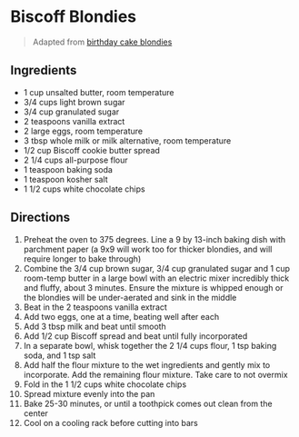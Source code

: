 # Biscoff Blondies

> Adapted from [birthday cake blondies](https://github.com/bobkat-io/recipes/blob/master/sweet/birthday_cake_blondies.md)

## Ingredients 
* 1 cup unsalted butter, room temperature
* 3/4 cups light brown sugar
* 3/4 cup granulated sugar
* 2 teaspoons vanilla extract
* 2 large eggs, room temperature
* 3 tbsp whole milk or milk alternative, room temperature
* 1/2 cup Biscoff cookie butter spread
* 2 1/4 cups all-purpose flour
* 1 teaspoon baking soda
* 1 teaspoon kosher salt
* 1 1/2 cups white chocolate chips

## Directions
1. Preheat the oven to 375 degrees. Line a 9 by 13-inch baking dish with parchment paper (a 9x9 will work too for thicker blondies, and will require longer to bake through)
1. Combine the 3/4 cup brown sugar, 3/4 cup granulated sugar and 1 cup room-temp butter in a large bowl with an electric mixer incredibly thick and fluffy, about 3 minutes. Ensure the mixture is whipped enough or the blondies will be under-aerated and sink in the middle
1. Beat in the 2 teaspoons vanilla extract
1. Add two eggs, one at a time, beating well after each
1. Add 3 tbsp milk and beat until smooth
1. Add 1/2 cup Biscoff spread and beat until fully incorporated
1. In a separate bowl, whisk together the 2 1/4 cups flour, 1 tsp baking soda, and 1 tsp salt
1. Add half the flour mixture to the wet ingredients and gently mix to incorporate. Add the remaining flour mixture. Take care to not overmix
1. Fold in the 1 1/2 cups white chocolate chips
1. Spread mixture evenly into the pan
1. Bake 25-30 minutes, or until a toothpick comes out clean from the center
1. Cool on a cooling rack before cutting into bars
